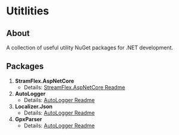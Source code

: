 # Utitlities

## About
A collection of useful utility NuGet packages for .NET development.

## Packages
1. **StramFlex.AspNetCore**  
   - Details: [StreamFlex.AspNetCore Readme](https://github.com/joe97z/Utitlites/blob/master/AspNetCore.FileStreamer/Readme.md)
2. **AutoLogger**  
   - Details: [AutoLogger Readme](https://github.com/joe97z/Utitlites/blob/master/AutoLog/README.md)
3. **Localizer.Json**  
   - Details: [AutoLogger Readme](https://github.com/joe97z/Utitlites/tree/master/JsonLocalizer/README.md)
4. **GpxParser**  
   - Details: [AutoLogger Readme](https://github.com/joe97z/Utitlites/tree/master/GPXFileReader/README.md)
